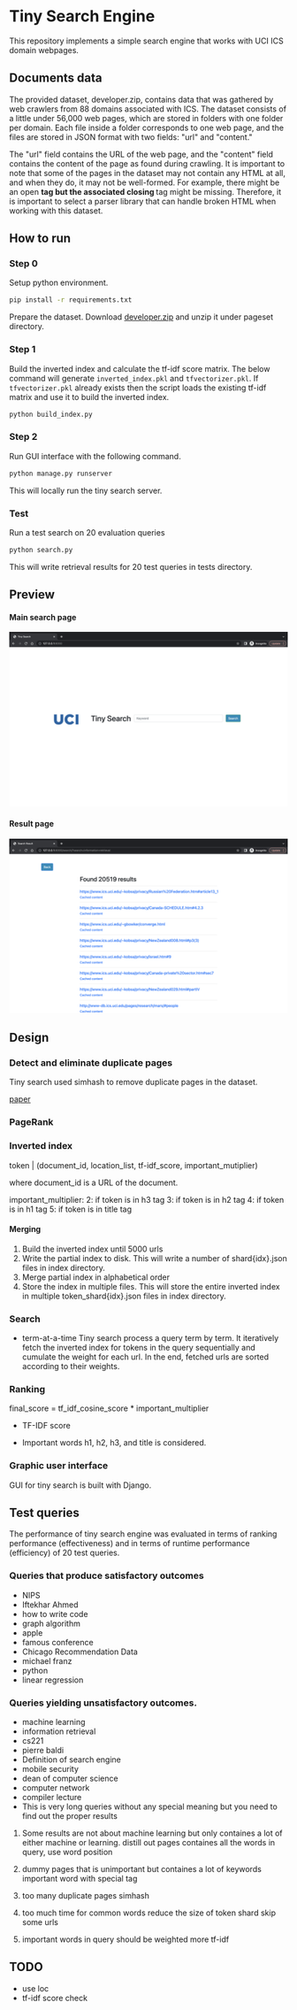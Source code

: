 # Tiny Search Engine
This repository implements a simple search engine that works with UCI ICS domain webpages.

## Documents data
The provided dataset, developer.zip, contains data that was gathered by web crawlers from 88 domains associated with ICS. The dataset consists of a little under 56,000 web pages, which are stored in folders with one folder per domain. Each file inside a folder corresponds to one web page, and the files are stored in JSON format with two fields: "url" and "content."

The "url" field contains the URL of the web page, and the "content" field contains the content of the page as found during crawling. It is important to note that some of the pages in the dataset may not contain any HTML at all, and when they do, it may not be well-formed. For example, there might be an open <strong> tag but the associated closing </strong> tag might be missing. Therefore, it is important to select a parser library that can handle broken HTML when working with this dataset.
## How to run
### Step 0
Setup python environment.
```sh
pip install -r requirements.txt
```
Prepare the dataset. Download [developer.zip](https://www.dropbox.com/s/vcfy7ad3osqyx23/developer.zip?dl=0) and unzip it under pageset directory.

### Step 1 
Build the inverted index and calculate the tf-idf score matrix. The below command will generate `inverted_index.pkl` and `tfvectorizer.pkl`. If `tfvectorizer.pkl` already exists then the script loads the existing tf-idf matrix and use it to build the inverted index. 
```sh
python build_index.py
```

### Step 2
Run GUI interface with the following command.
```sh
python manage.py runserver
```
This will locally run the tiny search server.

### Test
Run a test search on 20 evaluation queries
```sh
python search.py
```
This will write retrieval results for 20 test queries in tests directory.

## Preview
#### Main search page
![](./screenshot/main.png)
#### Result page
![](./screenshot/search.png)

## Design

### Detect and eliminate duplicate pages
Tiny search used simhash to remove duplicate pages in the dataset.

[paper](https://static.googleusercontent.com/media/research.google.com/en//pubs/archive/33026.pdf)

### PageRank

### Inverted index

token | (document_id, location_list, tf-idf_score, important_mutiplier)

where document_id is a URL of the document.

important_multiplier:
2: if token is in h3 tag
3: if token is in h2 tag
4: if token is in h1 tag
5: if token is in title tag

#### Merging
1. Build the inverted index until 5000 urls
2. Write the partial index to disk. This will write a number of shard{idx}.json files in index directory.
3. Merge partial index in alphabetical order
4. Store the index in multiple files. This will store the entire inverted index in multiple token_shard{idx}.json files in index directory.


### Search
* term-at-a-time
Tiny search process a query term by term. It iteratively fetch the inverted index for tokens in the query sequentially and cumulate the weight for each url. In the end, fetched urls are sorted according to their weights.


### Ranking
final_score = tf_idf_cosine_score * important_multiplier

* TF-IDF score

* Important words
h1, h2, h3, and title is considered.

### Graphic user interface
GUI for tiny search is built with Django.

## Test queries
The performance of tiny search engine was evaluated in terms of ranking performance (effectiveness) and in terms of runtime performance (efficiency) of 20 test queries.

### Queries that produce satisfactory outcomes
* NIPS
* Iftekhar Ahmed
* how to write code
* graph algorithm
* apple
* famous conference
* Chicago Recommendation Data
* michael franz
* python
* linear regression


### Queries yielding unsatisfactory outcomes.
* machine learning
* information retrieval
* cs221
* pierre baldi
* Definition of search engine
* mobile security
* dean of computer science
* computer network
* compiler lecture
* This is very long queries without any special meaning but you need to find out the proper results

1. Some results are not about machine learning but only containes a lot of either machine or learning.
distill out pages containes all the words in query, use word position

2. dummy pages that is unimportant but containes a lot of keywords 
important word with special tag

3. too many duplicate pages
simhash

4. too much time for common words
reduce the size of token shard
skip some urls

5. important words in query should be weighted more
tf-idf


## TODO
* use loc
* tf-idf score check